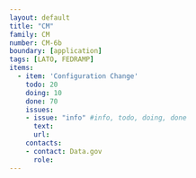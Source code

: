 ```yaml
---
layout: default
title: "CM"
family: CM
number: CM-6b
boundary: [application]
tags: [LATO, FEDRAMP]
items:
  - item: 'Configuration Change'
    todo: 20
    doing: 10
    done: 70   
    issues:
    - issue: "info" #info, todo, doing, done
      text:
      url:
    contacts:
    - contact: Data.gov
      role:
---
```

